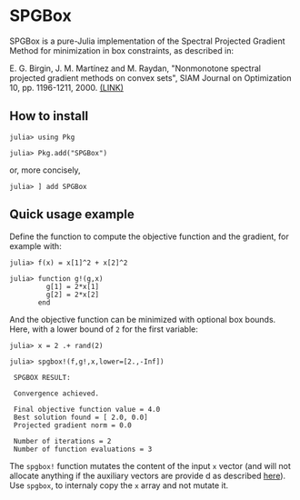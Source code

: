 # SPGBox

SPGBox is a pure-Julia implementation of the Spectral Projected Gradient Method 
for minimization in box constraints, as described in: 

E. G. Birgin, J. M. Martínez and M. Raydan, "Nonmonotone spectral
projected gradient methods on convex sets", SIAM Journal on Optimization
10, pp. 1196-1211, 2000. 
[(LINK)](http://www.ime.usp.br/~egbirgin/publications/bmr.pdf)

## How to install

```julia-repl
julia> using Pkg

julia> Pkg.add("SPGBox")
```

or, more concisely,

```julia-repl
julia> ] add SPGBox

```

## Quick usage example

Define the function to compute the objective function and the gradient,
for example with:

```julia-repl
julia> f(x) = x[1]^2 + x[2]^2

julia> function g!(g,x)
         g[1] = 2*x[1]
         g[2] = 2*x[2]
       end
```

And the objective function can be minimized with optional box bounds.
Here, with a lower bound of `2` for the first variable:

```julia-repl
julia> x = 2 .+ rand(2)

julia> spgbox!(f,g!,x,lower=[2.,-Inf])

 SPGBOX RESULT:

 Convergence achieved.

 Final objective function value = 4.0
 Best solution found = [ 2.0, 0.0]
 Projected gradient norm = 0.0

 Number of iterations = 2
 Number of function evaluations = 3

```
The `spgbox!` function mutates the content of the input `x` vector (and will not allocate anything if the auxiliary vectors are provide
d as described [here](https://m3g.github.io/SPGBox.jl/stable/options/#Memory-preallocation)). Use `spgbox`, to internaly copy the `x` 
array and not mutate it.  

